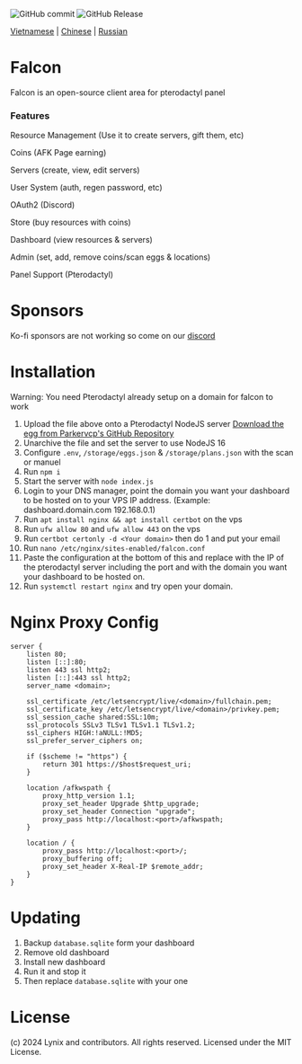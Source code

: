 
![GitHub commit](https://img.shields.io/github/last-commit/OpenSourceLynix/falcon) ![GitHub Release](https://img.shields.io/github/v/release/OpenSourceLynix/falcon)


[Vietnamese](https://github.com/OpenSourceLynix/falcon/blob/main/lang/vn.md) | [Chinese](https://github.com/OpenSourceLynix/falcon/blob/main/lang/cn.md) | [Russian](https://github.com/OpenSourceLynix/falcon/blob/main/lang/ru.md)

# Falcon
Falcon is an open-source client area for pterodactyl panel

### Features
Resource Management (Use it to create servers, gift them, etc)

Coins (AFK Page earning)

Servers (create, view, edit servers)

User System (auth, regen password, etc)

OAuth2 (Discord)

Store (buy resources with coins)

Dashboard (view resources & servers)

Admin (set, add, remove coins/scan eggs & locations)

Panel Support (Pterodactyl)

# Sponsors
Ko-fi sponsors are not working so come on our [discord](https://www.lynix.tech/discord/join)

# Installation

Warning: You need Pterodactyl already setup on a domain for falcon to work
1. Upload the file above onto a Pterodactyl NodeJS server [Download the egg from Parkervcp's GitHub Repository](https://github.com/parkervcp/eggs/blob/master/generic/nodejs/egg-node-js-generic.json)
2. Unarchive the file and set the server to use NodeJS 16
3. Configure `.env`, `/storage/eggs.json` & `/storage/plans.json` with the scan or manuel
4. Run `npm i`
5. Start the server with `node index.js`
6. Login to your DNS manager, point the domain you want your dashboard to be hosted on to your VPS IP address. (Example: dashboard.domain.com 192.168.0.1)
7. Run `apt install nginx && apt install certbot` on the vps
8. Run `ufw allow 80` and `ufw allow 443` on the vps
9. Run `certbot certonly -d <Your domain>` then do 1 and put your email
10. Run `nano /etc/nginx/sites-enabled/falcon.conf`
11. Paste the configuration at the bottom of this and replace with the IP of the pterodactyl server including the port and with the domain you want your dashboard to be hosted on.
12. Run `systemctl restart nginx` and try open your domain.

# Nginx Proxy Config
```Nginx
server {
    listen 80;
    listen [::]:80;
    listen 443 ssl http2;
    listen [::]:443 ssl http2;
    server_name <domain>;

    ssl_certificate /etc/letsencrypt/live/<domain>/fullchain.pem;
    ssl_certificate_key /etc/letsencrypt/live/<domain>/privkey.pem;
    ssl_session_cache shared:SSL:10m;
    ssl_protocols SSLv3 TLSv1 TLSv1.1 TLSv1.2;
    ssl_ciphers HIGH:!aNULL:!MD5;
    ssl_prefer_server_ciphers on;

    if ($scheme != "https") {
        return 301 https://$host$request_uri;
    }

    location /afkwspath {
        proxy_http_version 1.1;
        proxy_set_header Upgrade $http_upgrade;
        proxy_set_header Connection "upgrade";
        proxy_pass http://localhost:<port>/afkwspath;
    }

    location / {
        proxy_pass http://localhost:<port>/;
        proxy_buffering off;
        proxy_set_header X-Real-IP $remote_addr;
    }
}

```

# Updating

1. Backup `database.sqlite` form your dashboard
2. Remove old dashboard
3. Install new dashboard
4. Run it and stop it
5. Then replace `database.sqlite` with your one


# License
(c) 2024 Lynix and contributors. All rights reserved. Licensed under the MIT License.

